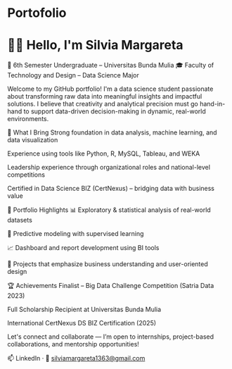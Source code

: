 # Portofolio

# 👩‍💻 Hello, I'm Silvia Margareta
📍 6th Semester Undergraduate – Universitas Bunda Mulia
🎓 Faculty of Technology and Design – Data Science Major 

Welcome to my GitHub portfolio! I'm a data science student passionate about transforming raw data into meaningful insights and impactful solutions. I believe that creativity and analytical precision must go hand-in-hand to support data-driven decision-making in dynamic, real-world environments.

💼 What I Bring
Strong foundation in data analysis, machine learning, and data visualization

Experience using tools like Python, R, MySQL, Tableau, and WEKA

Leadership experience through organizational roles and national-level competitions

Certified in Data Science BIZ (CertNexus) – bridging data with business value

📂 Portfolio Highlights
📊 Exploratory & statistical analysis of real-world datasets

🧠 Predictive modeling with supervised learning

📈 Dashboard and report development using BI tools

🎯 Projects that emphasize business understanding and user-oriented design

🏆 Achievements
Finalist – Big Data Challenge Competition (Satria Data 2023)

Full Scholarship Recipient at Universitas Bunda Mulia

International CertNexus DS BIZ Certification (2025)

Let's connect and collaborate — I’m open to internships, project-based collaborations, and mentorship opportunities!

📫 LinkedIn · 📧 silviamargareta1363@gmail.com

